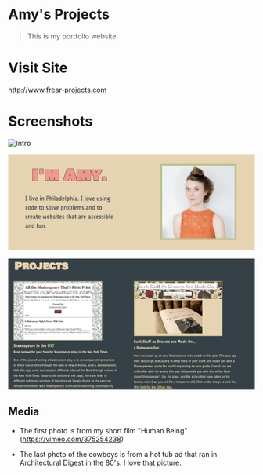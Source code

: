 # Amy's Projects
> This is my portfolio website. 

# Visit Site 
http://www.frear-projects.com

# Screenshots



![Intro](/screenshots/home-screenshot.png?raw=true)



![intro](/screenshots/intro-screenshot.png?raw=true)



![projects](/screenshots/projects-screenshot.png?raw=true)


## Media

- The first photo is from my short film "Human Being" (https://vimeo.com/375254238) 

- The last photo of the cowboys is from a hot tub ad that ran in Architectural Digest in the 80's. I love that picture.

